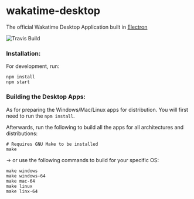 # wakatime-desktop
The official Wakatime Desktop Application built in [Electron](https://github.com/atom/electron)

![Travis Build](https://travis-ci.org/wakatime/wakatime-desktop.svg?branch=master)

### Installation:

For development, run:

```shell
npm install
npm start
```

### Building the Desktop Apps:

As for preparing the Windows/Mac/Linux apps for distribution. You will first need to run the ```npm install```.

Afterwards, run the following to build all the apps for all architectures and distributions:

```shell
# Requires GNU Make to be installed
make
```

-> or use the following commands to build for your specific OS:

```shell
make windows
make windows-64
make mac-64
make linux
make linx-64
```
